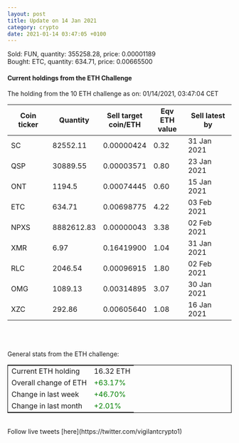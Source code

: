 ```yaml
---
layout: post
title: Update on 14 Jan 2021
category: crypto
date: 2021-01-14 03:47:05 +0100
---
```

<!-- Global site tag (gtag.js) - Google Analytics -->
<script async src="https://www.googletagmanager.com/gtag/js?id=UA-103831149-5"></script>
<script>
  window.dataLayer = window.dataLayer || [];
  function gtag(){dataLayer.push(arguments);}
  gtag('js', new Date());

  gtag('config', 'UA-103831149-5');
</script>
Sold: FUN, quantity:    355258.28, price:   0.00001189<br>Bought: ETC, quantity:       634.71, price:   0.00665500<br>

#### Current holdings from the ETH Challenge

The holding from the 10 ETH challenge as on: 01/14/2021, 03:47:04 CET

|Coin ticker|Quantity|Sell target<br>coin/ETH|Eqv ETH<br>value|Sell latest by|
|-----------|--------|-----------|-----------|--------------|
SC|82552.11|  0.00000424|0.32|31 Jan 2021|
QSP|30889.55|  0.00003571|0.80|23 Jan 2021|
ONT|1194.5|  0.00074445|0.60|15 Jan 2021|
ETC|634.71|  0.00698775|4.22|03 Feb 2021|
NPXS|8882612.83|  0.00000043|3.38|02 Feb 2021|
XMR|6.97|  0.16419900|1.04|31 Jan 2021|
RLC|2046.54|  0.00096915|1.80|02 Feb 2021|
OMG|1089.13|  0.00314895|3.07|30 Jan 2021|
XZC|292.86|  0.00605640|1.08|16 Jan 2021|

<br>
<br>
<br>
General stats from the ETH challenge:

<table style="border:1px solid black;margin-left:auto;margin-right:auto;">
	<tbody>
	<tr>
		<td>Current ETH holding</td>
		<td>     16.32 ETH</td>
	</tr>
	<tr>
		<td>Overall change of ETH</td>
		<td><font color="green">+63.17%</font></td>
	</tr>
	<tr>
		<td>Change in last week</td>
		<td><font color="green">+46.70%</font></td>
	</tr>
	<tr>
		<td>Change in last month</td>
		<td><font color="green">+2.01%</font></td>
	</tr>
	</tbody>
</table>

<br>
Follow live tweets [here](https://twitter.com/vigilantcrypto1)
<br>
<br>